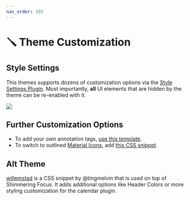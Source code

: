 ```yaml
---
nav_order: 101
---
```


# 🪛 Theme Customization

## Style Settings
This themes supports dozens of customization options via the [Style Settings Plugin](https://github.com/mgmeyers/obsidian-style-settings/). Most importantly, __all__ UI elements that are hidden by the theme can be re-enabled with it.

![](https://user-images.githubusercontent.com/73286100/146689428-e29af1e7-92f8-4dce-afda-ef3545743d96.png)

## Further Customization Options
- To add your own annotation tags, [use this template](https://github.com/chrisgrieser/shimmering-focus/blob/main/CSS%20Snippets/annotation-tag-template.css).
- To switch to outlined [Material Icons](https://fonts.google.com/icons?selected=Material+Icons), add [this CSS snippet](https://github.com/chrisgrieser/shimmering-focus/blob/main/CSS%20Snippets/outlined-material-icons.css).

## Alt Theme
[willemstad](https://github.com/tingmelvin/willemstad) is a CSS snippet by @tingmelvin that is used on top of Shimmering Focus. It adds additional options like Header Colors or more styling customization for the calendar plugin.
